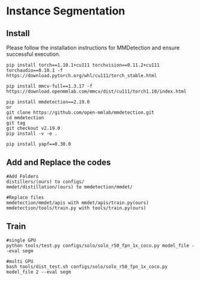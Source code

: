 # Instance Segmentation
## Install
Please follow the installation instructions for MMDetection and ensure successful execution.
```
pip install torch==1.10.1+cu111 torchvision==0.11.2+cu111 torchaudio==0.10.1 -f https://download.pytorch.org/whl/cu111/torch_stable.html

pip install mmcv-full==1.3.17 -f https://download.openmmlab.com/mmcv/dist/cu111/torch1.10/index.html

pip install mmdetection==2.19.0
or
git clone https://github.com/open-mmlab/mmdetection.git
cd mmdetection
git tag
git checkout v2.19.0
pip install -v -e .

pip install yapf==0.30.0

```
## Add and Replace the codes
```
#Add Folders
distillers/(ours) to configs/
mmdet/distillation/(ours) to mmdetection/mmdet/
```
```
#Replace files
mmdetection/mmdet/apis with mmdet/apis/train.py(ours)
mmdetection/tools/train.py with tools/train.py(ours)
```

## Train
```
#single GPU
python tools/test.py configs/solo/solo_r50_fpn_1x_coco.py model_file --eval segm
```
```
#multi GPU
bash tools/dist_test.sh configs/solo/solo_r50_fpn_1x_coco.py model_file 2 --eval segm
```